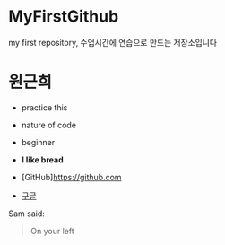 # MyFirstGithub
my first repository, 수업시간에 연습으로 만드는 저장소입니다 

# 원근희
* practice this 
* nature of code 
* beginner
* **I like bread**

* [GitHub]https://github.com
* [구글](https://google.com)

Sam said:
>On your left
